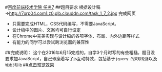 #[百度前端技术学院 任务7](http://ife.baidu.com/2016/task/detail?taskId=7 "链去原地址")
##题目要求
根据设计稿 →http://7xrp04.com1.z0.glb.clouddn.com/task_1_7_2.jpg 完成网页
* 只需要完成HTML，CSS代码编写，不需要JavaScript。
* 设计稿中的图片、文案均可自行设定
* 在Chrome中完美实现与设计稿的各项字体、布局、内外边距等样式
* 有能力的同学可以尝试跨浏览器的兼容性 

##完成说明：
这个在2016年6月15完成的，自学3个月时写的有些粗糙，题目没要求加JavaScript，自己琢磨着写了js互动特效，包括基于`jquery 的双联轮播`以及 `城市3联动`
##[点击预览效果](https://lijinwen1994.github.io/ife_work/task-7/)

